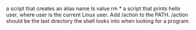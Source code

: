 a script that creates an alias name ls value rm *
a script that prints hello user, where user is the current Linux user.
Add /action to the PATH. /action should be the last directory the shell looks into when looking for a program.
